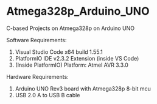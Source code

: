# Atmega328p_Arduino_UNO
C-based Projects on Atmega328p on Arduino UNO

Software Requirements:
1.   Visual Studio Code x64 build 1.55.1
2.   PlatformIO IDE v2.3.2 Extension (inside VS Code)
3.   (Inside PlatformIO) Platform: Atmel AVR 3.3.0

Hardware Requirements:
1.   Arduino UNO Rev3 board with Atmega328p 8-bit mcu
2.   USB 2.0 A to USB B cable
